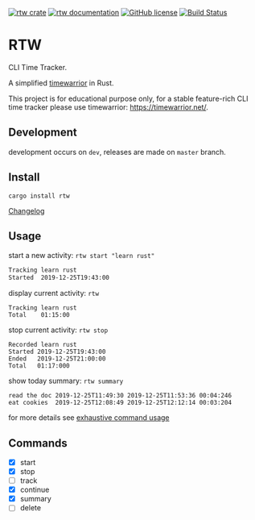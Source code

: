 [![rtw crate](https://img.shields.io/crates/v/rtw.svg)](https://crates.io/crates/rtw)
[![rtw documentation](https://docs.rs/rtw/badge.svg)](https://docs.rs/rtw)
[![GitHub license](https://img.shields.io/github/license/PicoJr/rtw)](https://github.com/PicoJr/rtw/blob/master/LICENSE)
[![Build Status](https://img.shields.io/endpoint.svg?url=https%3A%2F%2Factions-badge.atrox.dev%2FPicoJr%2Frtw%2Fbadge&style=flat)](https://actions-badge.atrox.dev/PicoJr/rtw/goto)

# RTW

CLI Time Tracker.

A simplified [timewarrior](https://github.com/GothenburgBitFactory/timewarrior) in Rust.

This project is for educational purpose only, for a stable feature-rich CLI time tracker please use timewarrior: https://timewarrior.net/.

## Development

development occurs on `dev`, releases are made on `master` branch.

## Install

```
cargo install rtw
```

[Changelog](CHANGELOG.md)

## Usage

start a new activity: `rtw start "learn rust"`

```bash
Tracking learn rust
Started  2019-12-25T19:43:00
```

display current activity: `rtw`

```
Tracking learn rust
Total    01:15:00
```

stop current activity: `rtw stop`

```
Recorded learn rust
Started 2019-12-25T19:43:00
Ended   2019-12-25T21:00:00
Total   01:17:000
```

show today summary: `rtw summary`

```
read the doc 2019-12-25T11:49:30 2019-12-25T11:53:36 00:04:246
eat cookies  2019-12-25T12:08:49 2019-12-25T12:12:14 00:03:204
```

for more details see [exhaustive command usage](commands.md)

## Commands

- [x] start
- [x] stop
- [ ] track
- [x] continue
- [x] summary
- [ ] delete
